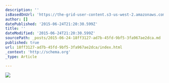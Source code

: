 ```yaml
---
description: ''
isBasedOnUrl: 'https://the-grid-user-content.s3-us-west-2.amazonaws.com/a8487d65-f7b5-41a0-8659-d05bb85194f1.jpg'
author: []
datePublished: '2015-06-24T21:20:30.599Z'
title: ''
dateModified: '2015-06-24T21:20:30.599Z'
sourcePath: _posts/2015-06-24-18ff3127-ad7b-45fd-9bf5-3fa967ae2dca.md
published: true
url: 18ff3127-ad7b-45fd-9bf5-3fa967ae2dca/index.html
_context: 'http://schema.org'
_type: Article

---
```

![](https://the-grid-user-content.s3-us-west-2.amazonaws.com/a8487d65-f7b5-41a0-8659-d05bb85194f1.jpg)
